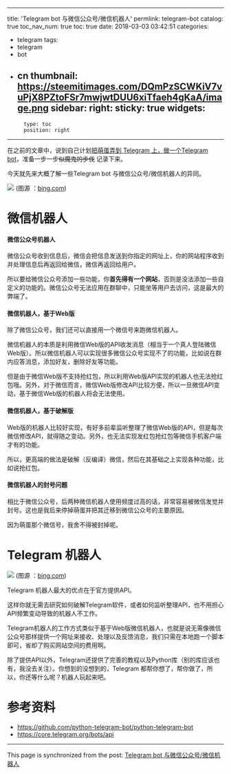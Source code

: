 
---
title: 'Telegram bot 与微信公众号/微信机器人'
permlink: telegram-bot
catalog: true
toc_nav_num: true
toc: true
date: 2018-03-03 03:42:51
categories:
- telegram
tags:
- telegram
- bot
- cn
thumbnail: https://steemitimages.com/DQmPzSCWKiV7vuPjX8PZtoFSr7mwjwtDUU6xiTfaeh4gKaA/image.png
sidebar:
    right:
        sticky: true
widgets:
    -
        type: toc
        position: right
---


在之前的文章中，说到自己计划[把萌蛋弄到 Telegram 上，做一个Telegram bot](https://steemit.com/cn/@oflyhigh/6acgm8)，准备一步一步~~似魔鬼的步伐~~ 记录下来。

今天就先来大概了解一些Telegram bot 与微信公众号/微信机器人的异同。

![](https://steemitimages.com/DQmPzSCWKiV7vuPjX8PZtoFSr7mwjwtDUU6xiTfaeh4gKaA/image.png)
(图源 ：[bing.com](https://bing.com))

# 微信机器人


#### 微信公众号机器人

微信公众号收到信息后，微信会把信息发送到你指定的网址上，你的网站程序收到并处理信息后再返回给微信，微信再返回给用户。

所以要给微信公众号添加一些功能，你**首先得有一个网站**，否则是没法添加一些自定义的功能的。微信公众号无法应用在群聊中，只能坐等用户去访问，这是最大的弊端了。


#### 微信机器人，基于Web版

除了微信公众号，我们还可以直接用一个微信号来跑微信机器人。

微信机器人的本质是利用微信Web版的API收发消息（相当于一个真人登陆微信Web版）。所以微信机器人可以实现很多微信公众号实现不了的功能，比如说在群内应答消息，添加好友，删除好友等功能。

但是由于微信Web版不支持抢红包，所以利用Web版API实现的机器人也无法抢红包哦。另外，对于微信而言，微信Web版修改API比较方便，所以一旦微信API变动，基于微信Web版的机器人将会无法使用。


#### 微信机器人，基于破解版

Web版的机器人比较好实现，有好多前辈监听整理了微信Web版的API，但是每次微信修改API，就得随之变动。另外，也无法实现发红包抢红包等微信手机客户端才有的功能。

所以，更高端的做法是破解（反编译）微信，然后在其基础之上实现各种功能，比如说抢红包。

#### 微信机器人的封号问题

相比于微信公众号，后两种微信机器人使用频度过高的话，非常容易被微信发觉并封号。这也是我后来停掉萌蛋并把其迁移到微信公众号的主要原因。

因为萌蛋那个微信号，我舍不得被封掉呢。

# Telegram 机器人

![](https://steemitimages.com/DQmUVqrNSpNMSkRGMz9JC3BQriTpbHLZn2vZoYLdrhpdeNv/image.png)
(图源 ：[bing.com](https://bing.com))

Telegram 机器人最大的优点在于官方提供API。

这样你就无需去研究如何破解Telegram软件，或者如何监听整理API，也不用担心API频繁变动导致的机器人不工作。

Telegram机器人的工作方式类似于基于Web版微信机器人，也就是说无需像微信公众号那样提供一个网址来接收、处理以及反馈消息，我们只需在本地跑一个脚本即可，省却了购买网站空间的费用啊。


除了提供API以外，Telegram还提供了完善的教程以及Python库（别的库应该也有，我没去关注）。你想到的没想到的，Telegram 都帮你想了，帮你做了，所以，你还等什么呢？机器人玩起来吧。


# 参考资料

* https://github.com/python-telegram-bot/python-telegram-bot
* https://core.telegram.org/bots/api

- - -

This page is synchronized from the post: [Telegram bot 与微信公众号/微信机器人](https://steemit.com/@oflyhigh/telegram-bot)
